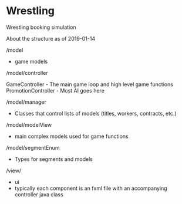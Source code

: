 # Wrestling
Wrestling booking simulation


About the structure as of 2019-01-14

/model
- game models

/model/controller

GameController - The main game loop and high level game functions
PromotionController - Most AI goes here

/model/manager
- Classes that control lists of models (titles, workers, contracts, etc.)

/model/modelView
- main complex models used for game functions

/model/segmentEnum
- Types for segments and models

/view/
- ui
- typically each component is an fxml file with an accompanying controller java class
